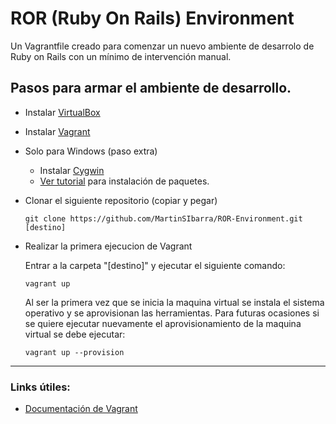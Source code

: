 # ROR (Ruby On Rails) Environment
Un Vagrantfile creado para comenzar un nuevo ambiente de desarrolo de Ruby on Rails con un mínimo de intervención manual.

## Pasos para armar el ambiente de desarrollo.

* Instalar [VirtualBox](https://www.virtualbox.org/wiki/Downloads)

* Instalar [Vagrant](https://www.vagrantup.com/downloads.html)

* Solo para Windows (paso extra)
  * Instalar [Cygwin](https://cygwin.com/install.html)
  * [Ver tutorial](https://github.com/MartinSIbarra/Cygwin-Init) para instalación de paquetes.
    
* Clonar el siguiente repositorio (copiar y pegar)
  ```
  git clone https://github.com/MartinSIbarra/ROR-Environment.git [destino]
  ```
* Realizar la primera ejecucion de Vagrant
  
  Entrar a la carpeta "[destino]" y ejecutar el siguiente comando:
  ```
  vagrant up
  ```
  Al ser la primera vez que se inicia la maquina virtual se instala el sistema operativo y se aprovisionan las herramientas.
  Para futuras ocasiones si se quiere ejecutar nuevamente el aprovisionamiento de la maquina virtual se debe ejecutar:
  ```
  vagrant up --provision
  ```
------------
 ### Links útiles:
 * [Documentación de Vagrant](https://www.vagrantup.com/docs/index.html)
